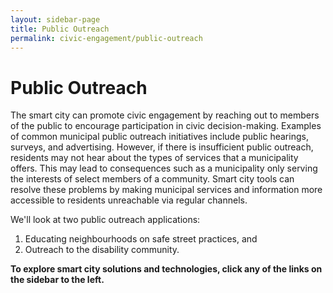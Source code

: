 ```yaml
---
layout: sidebar-page
title: Public Outreach
permalink: civic-engagement/public-outreach
---
```


# Public Outreach

The smart city can promote civic engagement by reaching out to members of the public to encourage participation in civic decision-making. Examples of common municipal public outreach initiatives include public hearings, surveys, and advertising. However, if there is insufficient public outreach, residents may not hear about the types of services that a municipality offers. This may lead to consequences such as a municipality only serving the interests of select members of a community. Smart city tools can resolve these problems by making municipal services and information more accessible to residents unreachable via regular channels.

We'll look at two public outreach applications: 

1. Educating neighbourhoods on safe street practices, and 
2.  Outreach to the disability community.

**To explore smart city solutions and technologies, click any of the links on the sidebar to the left.**

